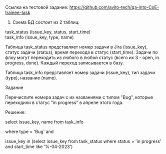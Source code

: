 Ссылка на тестовой задание: https://github.com/avito-tech/qa-into-CoE-trainee-task

1. Схема БД состоит из 2 таблиц:

task_status (issue_key, status, start_time)\
task_info (issue_key, type, name)

Таблица task_status представляет номер задачи в Jira (issue_key), статус задачи (status), время перехода в статус (start_time). Задачи по флоу могут переходить из любого в любой статус (всего их 3 - open, in progress, done). Каждый переход записывается в базу.

Таблица task_info представляет номер задачи (issue_key), тип задачи (type), название (name).

Задание

Перечислите номера задач с их названиями с типом "Bug", которые переходили в статус "in progress" в апреле этого года.

Решение:

select issue_key, name from task_info

where type = 'Bug' and

issue_key in (select issue_key from task_status where status = 'in progress' and start_time like '%-04-2023')
